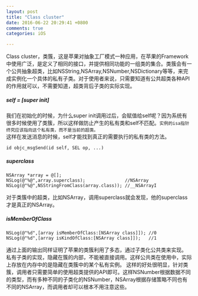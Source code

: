```yaml
---
layout: post
title: "Class cluster"
date: 2016-06-22 20:29:41 +0800
comments: true
categories: iOS

---
```




Class cluster，类簇，这是苹果对抽象工厂模式一种应用，在苹果的Framework中使用广泛，是定义了相同的接口，并提供相同功能的一组类的集合。类簇会有一个公共抽象超类，比如NSString,NSArray,NSNumber,NSDictionary等等，来完成实例化一个具体的私有子类。对于使用者来说，只需要知道有公共超类各种API的作用就可以，不需要知道，超类背后子类的实际实现。

##### self = [super init]

我们在初始化的时候，为什么super init调用过后，会赋值给self呢？因为系统有很多时候使用了类簇，所以这样做防止产生的私有类和self不匹配。`实例的isa指针终究应该指向这个私有类，而不是当前的超类。`	
这样在发送消息的时候，self才能找到真正的需要执行的私有类的方法。

```
id objc_msgSend(id self, SEL op, ...)
```

##### superclass

```
NSArray *array = @[];
NSLog(@"%@",array.superclass);               //NSArray
NSLog(@"%@",NSStringFromClass(array.class)); //__NSArrayI
```

对于类簇中的超类，比如NSArray，调用superclass就会发现，他的superclass才是真正的NSArray。

##### isMemberOfClass

```
NSLog(@"%d",[array isMemberOfClass:[NSArray class]]); //0
NSLog(@"%d",[array isKindOfClass:[NSArray class]]);   //1
```

通过上面的输出同样证明了苹果的类簇利用了多态，通过子类化公共类来实现。
私有子类的实现，隐藏在簇的内部，不能被直接调用。这样公共类在使用中，实际上存放在内存中的是隐藏在类簇中的某个私有实例。	
这样的好处很明显，针对类簇，调用者只需要简单的使用超类提供的API即可。这样NSNumber根据数据不同的类型，而有多种不同的子类化的NSNumber，NSArray根据存储策略不同也有不同的NSArray，而调用者却可以根本不用注意这些。
